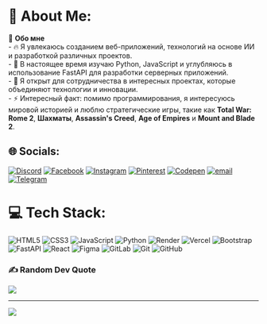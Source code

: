 # 💫 About Me:
🚀 **Обо мне**<br>- 🔥 Я увлекаюсь созданием веб-приложений, технологий на основе ИИ и разработкой различных проектов.<br>- 🌱 В настоящее время изучаю Python, JavaScript и углубляюсь в использование FastAPI для разработки серверных приложений.<br>- 💞️ Я открыт для сотрудничества в интересных проектах, которые объединяют технологии и инновации.<br>- ⚡ Интересный факт: помимо программирования, я интересуюсь мировой историей и люблю стратегические игры, такие как **Total War: Rome 2**, **Шахматы**, **Assassin's Creed**, **Age of Empires** и **Mount and Blade 2**.<br>


## 🌐 Socials:
[![Discord](https://img.shields.io/badge/Discord-%237289DA.svg?logo=discord&logoColor=white)](https://discord.gg/vache3641) [![Facebook](https://img.shields.io/badge/Facebook-%231877F2.svg?logo=Facebook&logoColor=white)](https://www.facebook.com/profile.php?id=61572173837827 ) [![Instagram](https://img.shields.io/badge/Instagram-%23E4405F.svg?logo=Instagram&logoColor=white)](https://instagram.com/vach_web_developer) [![Pinterest](https://img.shields.io/badge/Pinterest-%23E60023.svg?logo=Pinterest&logoColor=white)](https://pin.it/rSZitCyN4) [![Codepen](https://img.shields.io/badge/Codepen-000000?logo=codepen&logoColor=white)](https://codepen.io/VachaganProgram) [![email](https://img.shields.io/badge/Email-D14836?logo=gmail&logoColor=white)](mailto:vacheweb2004@gmail.com)[![Telegram](https://img.shields.io/badge/Telegram-2CA5E0.svg?logo=telegram&logoColor=white)](https://t.me/VacheArm)
 

# 💻 Tech Stack:
![HTML5](https://img.shields.io/badge/html5-%23E34F26.svg?style=for-the-badge&logo=html5&logoColor=white) ![CSS3](https://img.shields.io/badge/css3-%231572B6.svg?style=for-the-badge&logo=css3&logoColor=white) ![JavaScript](https://img.shields.io/badge/javascript-%23323330.svg?style=for-the-badge&logo=javascript&logoColor=%23F7DF1E) ![Python](https://img.shields.io/badge/python-3670A0?style=for-the-badge&logo=python&logoColor=ffdd54) ![Render](https://img.shields.io/badge/Render-%46E3B7.svg?style=for-the-badge&logo=render&logoColor=white) ![Vercel](https://img.shields.io/badge/vercel-%23000000.svg?style=for-the-badge&logo=vercel&logoColor=white) ![Bootstrap](https://img.shields.io/badge/bootstrap-%238511FA.svg?style=for-the-badge&logo=bootstrap&logoColor=white) ![FastAPI](https://img.shields.io/badge/FastAPI-005571?style=for-the-badge&logo=fastapi) ![React](https://img.shields.io/badge/react-%2320232a.svg?style=for-the-badge&logo=react&logoColor=%2361DAFB)  ![Figma](https://img.shields.io/badge/figma-%23F24E1E.svg?style=for-the-badge&logo=figma&logoColor=white) ![GitLab](https://img.shields.io/badge/gitlab-%23181717.svg?style=for-the-badge&logo=gitlab&logoColor=white) ![Git](https://img.shields.io/badge/git-%23F05033.svg?style=for-the-badge&logo=git&logoColor=white) ![GitHub](https://img.shields.io/badge/github-%23121011.svg?style=for-the-badge&logo=github&logoColor=white)

### ✍️ Random Dev Quote
![](https://quotes-github-readme.vercel.app/api?type=horizontal&theme=radical)


---
[![](https://visitcount.itsvg.in/api?id=VachaganProgram&icon=6&color=8)](https://visitcount.itsvg.in)

<!-- Proudly created with GPRM ( https://gprm.itsvg.in ) -->
